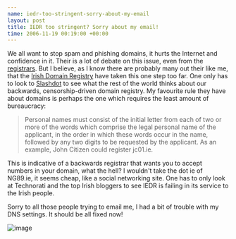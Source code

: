 ```yaml
--- 
name: iedr-too-stringent-sorry-about-my-email 
layout: post 
title: IEDR too stringent? Sorry about my email! 
time: 2006-11-19 00:19:00 +00:00 
--- 
```


We all want to stop spam and phishing domains, it hurts the
Internet and confidence in it. Their is a lot of debate on this issue,
even from the
[registrars](http://www.bobparsons.com/EULandrushFiasco.html "Bob Parsons Blog").
But I believe, as I know there are probably many out their like me, that
the [Irish Domain
Registry](http://www.iedr.ie/ "Dot IE Domain Registry") have taken this
one step too far. One only has to look to
[Slashdot](http://yro.slashdot.org/article.pl?sid=06/10/14/2142204 "Adult .IE Domain Names Banned As Immoral")
to see what the rest of the world thinks about our backwards,
censorship-driven domain registry. My favourite rule they have about
domains is perhaps the one which requires the least amount of
bureaucracy:  

  

  
> Personal names must consist of the initial letter from each of two or
> more of the words which comprise the legal personal name of the
> applicant, in the order in which these words occur in the name,
> followed by any two digits to be requested by the applicant. As an
> example, John Citizen could register jc01.ie.

  
This is indicative of a backwards registrar that wants you to accept
numbers in your domain, what the hell? I wouldn't take the dot ie of
NG89.ie, it seems cheap, like a social networking site. One has to only
look at Technorati and the top Irish bloggers to see IEDR is failing in
its service to the Irish people.  
  
Sorry to all those people trying to email me, I had a bit of trouble
with my DNS settings. It should be all fixed now!  

![image](https://blogger.googleusercontent.com/tracker/7231752728434532377-8502716133853377615?l=neil.grogan.ie)
